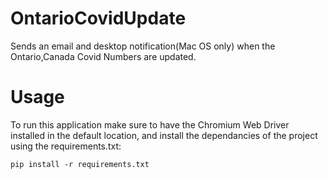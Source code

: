 # OntarioCovidUpdate
Sends an email and desktop notification(Mac OS only) when the Ontario,Canada Covid Numbers are updated.

# Usage
To run this application make sure to have the Chromium Web Driver installed in the default location, and install the dependancies of the project using the requirements.txt:

```
pip install -r requirements.txt
```
